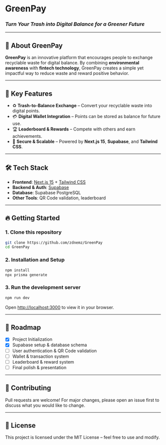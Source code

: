 # **GreenPay**

### _Turn Your Trash into Digital Balance for a Greener Future_

---

## 🌱 **About GreenPay**

**GreenPay** is an innovative platform that encourages people to exchange recyclable waste for digital balance. By combining **environmental awareness** with **fintech technology**, GreenPay creates a simple yet impactful way to reduce waste and reward positive behavior.

---

## 🚀 **Key Features**

- ♻️ **Trash-to-Balance Exchange** – Convert your recyclable waste into digital points.
- 💳 **Digital Wallet Integration** – Points can be stored as balance for future use.
- 🏆 **Leaderboard & Rewards** – Compete with others and earn achievements.
- 🔐 **Secure & Scalable** – Powered by **Next.js 15**, **Supabase**, and **Tailwind CSS**.

---

## 🛠 **Tech Stack**

- **Frontend**: [Next.js 15](https://nextjs.org/) + [Tailwind CSS](https://tailwindcss.com/)
- **Backend & Auth**: [Supabase](https://supabase.com/)
- **Database**: Supabase PostgreSQL
- **Other Tools**: QR Code validation, leaderboard

---

## 🔥 **Getting Started**

### **1. Clone this repository**

```bash
git clone https://github.com/zdnemz/GreenPay
cd GreenPay
```

### **2. Installation and Setup**

```bash
npm install
npx prisma generate
```

### **3. Run the development server**

```bash
npm run dev
```

Open [http://localhost:3000](http://localhost:3000) to view it in your browser.

---

## 📌 **Roadmap**

- [x] Project Initialization
- [x] Supabase setup & database schema
- [ ] User authentication & QR Code validation
- [ ] Wallet & transaction system
- [ ] Leaderboard & reward system
- [ ] Final polish & presentation

---

## 🤝 **Contributing**

Pull requests are welcome! For major changes, please open an issue first to discuss what you would like to change.

---

## 📄 **License**

This project is licensed under the MIT License – feel free to use and modify.
